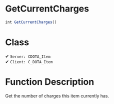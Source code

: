 # GetCurrentCharges
```js
int GetCurrentCharges()
```
# Class
✔ `Server: CDOTA_Item`  
✔ `Client: C_DOTA_Item`  

# Function Description
Get the number of charges this item currently has.

